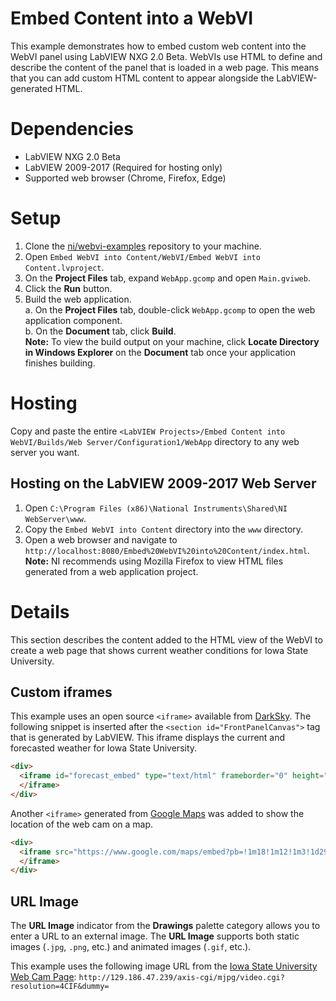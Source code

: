 # Embed Content into a WebVI
This example demonstrates how to embed custom web content into the WebVI panel using LabVIEW NXG 2.0 Beta. WebVIs use HTML to define and describe the content of the panel that is loaded in a web page. This means that you can add custom HTML content to appear alongside the LabVIEW-generated HTML.

# Dependencies
- LabVIEW NXG 2.0 Beta
- LabVIEW 2009-2017 (Required for hosting only)
- Supported web browser (Chrome, Firefox, Edge)

# Setup
1. Clone the [ni/webvi-examples](https://github.com/ni/webvi-examples) repository to your machine.
2. Open `Embed WebVI into Content/WebVI/Embed WebVI into Content.lvproject`.
3. On the **Project Files** tab, expand `WebApp.gcomp` and open `Main.gviweb`.
4. Click the **Run** button.  
5. Build the web application.  
  a. On the **Project Files** tab, double-click `WebApp.gcomp` to open the web application component.  
  b. On the **Document** tab, click **Build**.  
**Note:** To view the build output on your machine, click **Locate Directory in Windows Explorer** on the **Document** tab once your application finishes building.
  
# Hosting
Copy and paste the entire `<LabVIEW Projects>/Embed Content into WebVI/Builds/Web Server/Configuration1/WebApp` directory to any web server you want.

## Hosting on the LabVIEW 2009-2017 Web Server
1. Open `C:\Program Files (x86)\National Instruments\Shared\NI WebServer\www`.
2. Copy the `Embed WebVI into Content` directory into the `www` directory.
3. Open a web browser and navigate to `http://localhost:8080/Embed%20WebVI%20into%20Content/index.html`.  
**Note:** NI recommends using Mozilla Firefox to view HTML files generated from a web application project. 


# Details
This section describes the content added to the HTML view of the WebVI to create a web page that shows current weather conditions for Iowa State University.

## Custom iframes
This example uses an open source `<iframe>` available from [DarkSky](https://blog.darksky.net/forecast-embeds/). The following snippet is inserted after the `<section id="FrontPanelCanvas">` tag that is generated by LabVIEW. This iframe displays the current and forecasted weather for Iowa State University.

```html
<div>
  <iframe id="forecast_embed" type="text/html" frameborder="0" height="245" width="50%" src="http://forecast.io/embed/#lat=42.025049&lon=-93.649156&name=Iowa State University">
  </iframe>
</div>
```

Another `<iframe>` generated from [Google Maps](https://developers.google.com/maps/documentation/embed/guide) was added to show the location of the web cam on a map.
```html
<div>
  <iframe src="https://www.google.com/maps/embed?pb=!1m18!1m12!1m3!1d2963.772216160839!2d-93.64865408435193!3d42.02661867921068!2m3!1f0!2f0!3f0!3m2!1i1024!2i768!4f13.1!3m3!1m2!1s0x87ee7a0a5e215b19%3A0xd7d8ed3aee6c49e8!2sIowa+State+University!5e0!3m2!1sen!2sus!4v1494614524319" width="500" height="375" frameborder="0" style="border:0" allowfullscreen="">
  </iframe>
</div>
```

## URL Image
The **URL Image** indicator from the **Drawings** palette category allows you to enter a URL to an external image. The **URL Image** supports both static images (`.jpg`, `.png`, etc.) and animated images (`.gif`, etc.).

This example uses the following image URL from the [Iowa State University Web Cam Page](http://www.fpm.iastate.edu/webcam/isucam/): `http://129.186.47.239/axis-cgi/mjpg/video.cgi?resolution=4CIF&dummy=`
